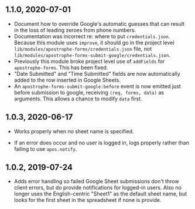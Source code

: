 ## 1.1.0, 2020-07-01

- Document how to override Google's automatic guesses that can result in the loss of leading zeroes from phone numbers.
- Documentation was incorrect re: where to put `credentials.json`. Because this module uses `improve`, it should go in the project level `lib/modules/apostrophe-forms/credentials.json` file, not `lib/modules/apostrophe-forms-submit-google/credentials.json`.
- Previously this module broke project level use of `addFields` for `apostrophe-forms`. This has been fixed.
- "Date Submitted" and "Time Submitted" fields are now automatically added to the row inserted in Google Sheets.
- An `apostrophe-forms-submit-google:before` event is now emitted just before submission to google, receiving `(req, forms, data)` as arguments. This allows a chance to modify `data` first.

## 1.0.3, 2020-06-17

- Works properly when no sheet name is specified.

- If an error does occur and no user is logged in, logs properly rather than failing to use `apos.notify`.

## 1.0.2, 2019-07-24

- Adds error handling so failed Google Sheet submissions don't throw client errors, but do provide notifications for logged-in users. Also no longer uses the English-centric "Sheet1" as the default sheet name, but looks for the first sheet in the spreadsheet if none is provide.

